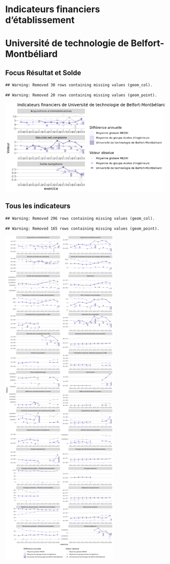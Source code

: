 Indicateurs financiers d’établissement
================

# Université de technologie de Belfort-Montbéliard

## Focus Résultat et Solde

    ## Warning: Removed 30 rows containing missing values (geom_col).

    ## Warning: Removed 20 rows containing missing values (geom_point).

![](université_de_technologie_de_belfort_montbéliard_files/figure-gfm/etab.focus-1.png)<!-- -->

## Tous les indicateurs

    ## Warning: Removed 296 rows containing missing values (geom_col).

    ## Warning: Removed 165 rows containing missing values (geom_point).

![](université_de_technologie_de_belfort_montbéliard_files/figure-gfm/etab-1.png)<!-- -->
